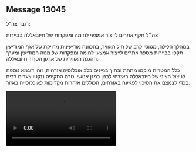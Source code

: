 ## Message 13045

דובר צה"ל:

צה״ל תקף אתרים לייצור אמצעי לחימה ומפקדות של חיזבאללה בביירות

במהלך הלילה, מטוסי קרב של חיל האוויר, בהכוונה מודיעינית מדויקת של אגף המודיעין תקפו בביירות מספר אתרים לייצור אמצעי לחימה ומפקדות של מטה המודיעין ומערך ההגנה האווירית של ארגון הטרור חיזבאללה. 

כלל המטרות מוקמו מתחת ובתוך בניינים בלב אוכלוסיה אזרחית, זוהי דוגמא נוספת לניצול הציני של חיזבאללה באזרחי לבנון כמגן אנושי. 
טרם התקיפה ננקטו צעדים רבים בכדי לצמצם את הסיכוי לפגיעה באזרחים, הכוללים אזהרות מקדימות לאוכלוסייה באזור.

![Video](https://data.iron-swords.co.il/2024/October/25/https://data.iron-swords.co.il/2024/October/25/13045/13045_media.mp4)
